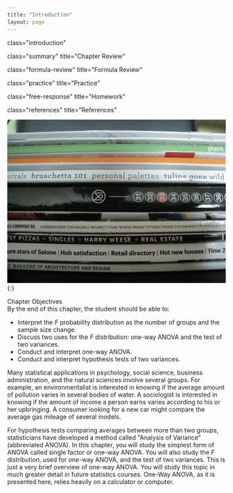 ```yaml
---
title: "Introduction"
layout: page
---
```



<cnx-pi data-type="cnx.flag.introduction"> class="introduction" </cnx-pi>

<cnx-pi data-type="cnx.eoc">class="summary" title="Chapter Review"</cnx-pi>

<cnx-pi data-type="cnx.eoc">class="formula-review" title="Formula Review"</cnx-pi>

<cnx-pi data-type="cnx.eoc">class="practice" title="Practice"</cnx-pi>

<cnx-pi data-type="cnx.eoc">class="free-response" title="Homework"</cnx-pi>

<cnx-pi data-type="cnx.eoc">class="references" title="References"</cnx-pi>

 ![This is a photo of magazine spines. The magazines cover various topics like plants, food, and architecture.](../resources/CNX_Stats_C13_CO.jpg "One-way ANOVA is used to measure information from several groups."){:}

<div data-type="note" data-has-label="true" class="note chapter-objectives" data-label="" markdown="1">
<div data-type="title" class="title">
Chapter Objectives
</div>
By the end of this chapter, the student should be able to:

* Interpret the *F* probability distribution as the number of groups and the sample size change.
* Discuss two uses for the *F* distribution: one-way ANOVA and the test of two variances.
* Conduct and interpret one-way ANOVA.
* Conduct and interpret hypothesis tests of two variances.

</div>

Many statistical applications in psychology, social science, business administration, and the natural sciences involve several groups. For example, an environmentalist is interested in knowing if the average amount of pollution varies in several bodies of water. A sociologist is interested in knowing if the amount of income a person earns varies according to his or her upbringing. A consumer looking for a new car might compare the average gas mileage of several models.

For hypothesis tests comparing averages between more than two groups, statisticians have developed a method called \"Analysis of Variance\" (abbreviated ANOVA). In this chapter, you will study the simplest form of ANOVA called single factor or one-way ANOVA. You will also study the *F* distribution, used for one-way ANOVA, and the test of two variances. This is just a very brief overview of one-way ANOVA. You will study this topic in much greater detail in future statistics courses. One-Way ANOVA, as it is presented here, relies heavily on a calculator or computer.

